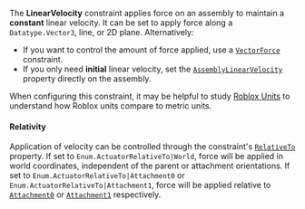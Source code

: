 The **LinearVelocity** constraint applies force on an assembly to maintain a
**constant** linear velocity. It can be set to apply force along a
`Datatype.Vector3`, line, or 2D plane. Alternatively:

- If you want to control the amount of force applied, use a
[`VectorForce`](https://create.roblox.com/docs/reference/engine/classes/VectorForce) constraint.
- If you only need **initial** linear velocity, set the
[`AssemblyLinearVelocity`](https://create.roblox.com/docs/reference/engine/classes/BasePart#AssemblyLinearVelocity) property
directly on the assembly.

When configuring this constraint, it may be helpful to study
[Roblox Units](https://create.roblox.com/docs/physics/units) to understand how Roblox units
compare to metric units.
#### Relativity

Application of velocity can be controlled through the constraint's
[`RelativeTo`](https://create.roblox.com/docs/reference/engine/classes/LinearVelocity#RelativeTo) property. If set to
`Enum.ActuatorRelativeTo|World`, force will be applied in world coordinates,
independent of the parent or attachment orientations. If set to
`Enum.ActuatorRelativeTo|Attachment0` or
`Enum.ActuatorRelativeTo|Attachment1`, force will be applied relative to
[`Attachment0`](https://create.roblox.com/docs/reference/engine/classes/Constraint#Attachment0) or
[`Attachment1`](https://create.roblox.com/docs/reference/engine/classes/Constraint#Attachment1) respectively.